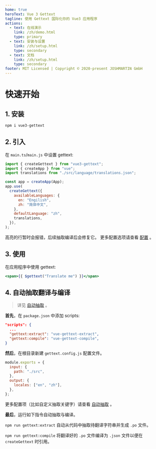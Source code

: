 ```yaml
---
home: true
heroText: Vue 3 Gettext
tagline: 使用 Gettext 国际化你的 Vue3 应用程序
actions:
  - text: 在线演示
    link: /zh/demo.html
    type: primary
  - text: 安装与设置
    link: /zh/setup.html
    type: secondary
  - text: 文档
    link: /zh/setup.html
    type: secondary
footer: MIT Licensed | Copyright © 2020-present JOSHMARTIN GmbH
---
```


# 快速开始

## 1. 安装

```sh
npm i vue3-gettext
```

## 2. 引入

在 `main.ts`/`main.js` 中设置 gettext:

```javascript {3,11}
import { createGettext } from "vue3-gettext";
import { createApp } from "vue";
import translations from "./src/language/translations.json";

const app = createApp(App);
app.use(
  createGettext({
    availableLanguages: {
      en: "Engilish",
      zh: "简体中文",
    },
    defaultLanguage: "zh",
    translations,
  }),
);
```

高亮的行暂时会报错，后续抽取编译后会修复它。
更多配置选项请查看 [配置](./configuration.md) 。

## 3. 使用

在应用程序中使用 gettext:

```jsx
<span>{{ $gettext("Translate me") }}</span>
```

## 4. 自动抽取翻译与编译

> 详见 [自动抽取](./extraction.md) 。

**首先**，在 `package.json` 中添加 scripts:

```json { package.json }
"scripts": {
  ...
  "gettext:extract": "vue-gettext-extract",
  "gettext:compile": "vue-gettext-compile",
}
```

**然后**，在根目录新建 `gettext.config.js` 配置文件。

```js
module.exports = {
  input: {
    path: "./src",
  },
  output: {
    locales: ["en", "zh"],
  },
};
```

更多配置项（比如自定义抽取关键字）请查看 [自动抽取](./extraction.md) 。

**最后**，运行如下指令自动抽取与编译。

`npm run gettext:extract` 自动从代码中抽取待翻译字符串并生成 `.po` 文件。

`npm run gettext:compile` 将翻译好的 `.po` 文件编译为 `.json` 文件以便在 `createGettext` 时引用。
